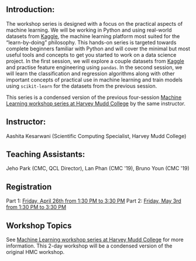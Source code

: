 ## Introduction:
The workshop series is designed with a focus on the practical aspects of machine learning. We will be working in Python and using real-world datasets from [Kaggle](https://www.kaggle.com/), the machine learning platform most suited for the “learn-by-doing” philosophy. This hands-on series is targeted towards complete beginners familiar with Python and will cover the minimal but most useful tools and concepts to get you started to work on a data science project. In the first session, we will explore a couple datasets from [Kaggle](https://www.kaggle.com/) and practise feature engineering using `pandas`. In the second session, we will learn the classification and regression algorithms along with other important concepts of practical use in machine learning and train models using `scikit-learn` for the datasets from the previous session.

This series is a condensed version of the previous four-session [Machine Learning workshop series at Harvey Mudd College](http://www.aashitak.com/ML-Workshops/) by the same instructor. 

## Instructor: 
Aashita Kesarwani (Scientific Computing Specialist, Harvey Mudd College)

## Teaching Assistants: 
Jeho Park (CMC, QCL Director), Lan Phan (CMC '19), Bruno Youn (CMC '19)

## Registration
Part 1: [Friday, April 26th from 1:30 PM to 3:30 PM](https://intro-to-ml-kaggle-part1.eventbrite.com/)
Part 2: [Friday, May 3rd from 1:30 PM to 3:30 PM](https://intro-to-ml-kaggle-part2.eventbrite.com/)

## Workshop Topics
See [Machine Learning workshop series at Harvey Mudd College](http://www.aashitak.com/ML-Workshops/) for more information. This 2-day workshop will be a condensed version of the original HMC workshop.
